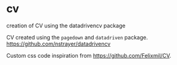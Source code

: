 # cv
creation of CV using the datadrivencv package

CV created using the `pagedown` and `datadriven` package. https://github.com/nstrayer/datadrivencv

Custom css code inspiration from https://github.com/Felixmil/CV.

